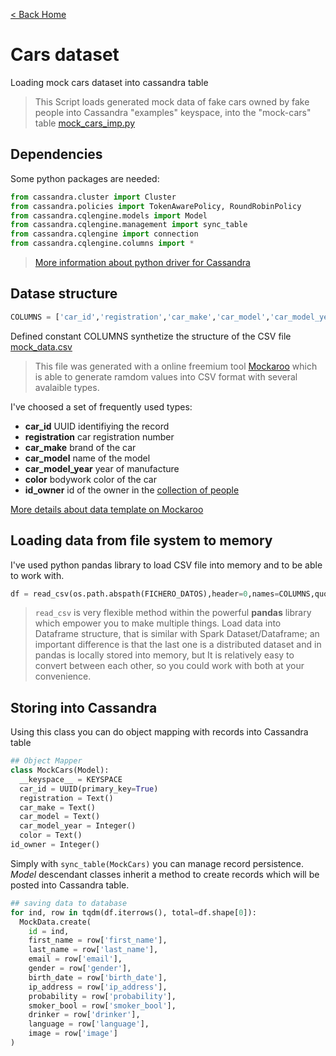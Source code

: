 [< Back Home](../)

# Cars dataset

Loading mock cars dataset into cassandra table

> This Script loads generated mock data of fake cars owned by fake people into Cassandra "examples" keyspace, into the "mock-cars" table [mock_cars_imp.py](https://github.com/jasset75/Spark-Cassandra-Notes/blob/master/examples/py-upload/mock_cars_imp.py)
 

## Dependencies

Some python packages are needed:

```py
from cassandra.cluster import Cluster
from cassandra.policies import TokenAwarePolicy, RoundRobinPolicy
from cassandra.cqlengine.models import Model
from cassandra.cqlengine.management import sync_table
from cassandra.cqlengine import connection
from cassandra.cqlengine.columns import *
```
>[More information about python driver for Cassandra](https://datastax.github.io/python-driver/api/index.html)

## Datase structure

```py
COLUMNS = ['car_id','registration','car_make','car_model','car_model_year','color','id_owner']
```

Defined constant COLUMNS synthetize the structure of the CSV file [mock_data.csv](https://github.com/jasset75/Spark-Cassandra-Notes/blob/master/examples/py-upload/data/mock-cars.csv)

>This file was generated with a online freemium tool [Mockaroo](http://www.mockaroo.com/) which is able to generate ramdom values into CSV format with several avalaible types.

I've choosed a set of frequently used types:

+ **car_id** UUID identifiying the record
+ **registration** car registration number
+ **car_make** brand of the car
+ **car_model** name of the model
+ **car_model_year** year of manufacture
+ **color** bodywork color of the car
+ **id_owner** id of the owner in the [collection of people](mock_data_imp.md)

[More details about data template on Mockaroo](http://www.mockaroo.com/37137260)

## Loading data from file system to memory

I've used python pandas library to load CSV file into memory and to be able to work with.
```py
df = read_csv(os.path.abspath(FICHERO_DATOS),header=0,names=COLUMNS,quotechar='"',decimal=',',encoding=ENCODING)
```
>`read_csv` is very flexible method within the powerful **pandas** library which empower you to make multiple things. Load data into Dataframe structure, that is similar with Spark Dataset/Dataframe; an important difference is that the last one is a distributed dataset and in pandas is locally stored into memory, but It is relatively easy to convert between each other, so you could work with both at your convenience.

## Storing into Cassandra

Using this class you can do object mapping with records into Cassandra table

```py
## Object Mapper
class MockCars(Model):
  __keyspace__ = KEYSPACE
  car_id = UUID(primary_key=True)
  registration = Text()
  car_make = Text()
  car_model = Text()
  car_model_year = Integer()
  color = Text()
id_owner = Integer()
```

Simply with `sync_table(MockCars)` you can manage record persistence. *Model* descendant classes inherit a method to create records which will be posted into Cassandra table.

```py
## saving data to database
for ind, row in tqdm(df.iterrows(), total=df.shape[0]):
  MockData.create(
    id = ind,
    first_name = row['first_name'],
    last_name = row['last_name'],
    email = row['email'],
    gender = row['gender'],
    birth_date = row['birth_date'],
    ip_address = row['ip_address'],
    probability = row['probability'],
    smoker_bool = row['smoker_bool'],
    drinker = row['drinker'],
    language = row['language'],
    image = row['image']
)
```
